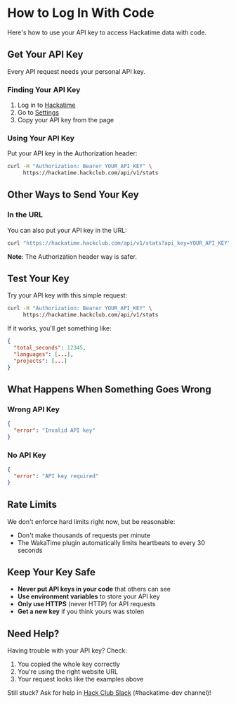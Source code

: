 # How to Log In With Code

Here's how to use your API key to access Hackatime data with code.

## Get Your API Key

Every API request needs your personal API key.

### Finding Your API Key

1. Log in to [Hackatime](https://hackatime.hackclub.com)
2. Go to [Settings](https://hackatime.hackclub.com/my/settings)
3. Copy your API key from the page

### Using Your API Key

Put your API key in the Authorization header:

```bash
curl -H "Authorization: Bearer YOUR_API_KEY" \
     https://hackatime.hackclub.com/api/v1/stats
```

## Other Ways to Send Your Key

### In the URL

You can also put your API key in the URL:

```bash
curl "https://hackatime.hackclub.com/api/v1/stats?api_key=YOUR_API_KEY"
```

**Note**: The Authorization header way is safer.

## Test Your Key

Try your API key with this simple request:

```bash
curl -H "Authorization: Bearer YOUR_API_KEY" \
     https://hackatime.hackclub.com/api/v1/stats
```

If it works, you'll get something like:

```json
{
  "total_seconds": 12345,
  "languages": [...],
  "projects": [...]
}
```

## What Happens When Something Goes Wrong

### Wrong API Key

```json
{
  "error": "Invalid API key"
}
```

### No API Key

```json
{
  "error": "API key required"
}
```

## Rate Limits

We don't enforce hard limits right now, but be reasonable:

* Don't make thousands of requests per minute
* The WakaTime plugin automatically limits heartbeats to every 30 seconds

## Keep Your Key Safe

* **Never put API keys in your code** that others can see
* **Use environment variables** to store your API key
* **Only use HTTPS** (never HTTP) for API requests
* **Get a new key** if you think yours was stolen

## Need Help?

Having trouble with your API key? Check:

1. You copied the whole key correctly
2. You're using the right website URL
3. Your request looks like the examples above

Still stuck? Ask for help in [Hack Club Slack](https://hackclub.slack.com) (#hackatime-dev channel)!
